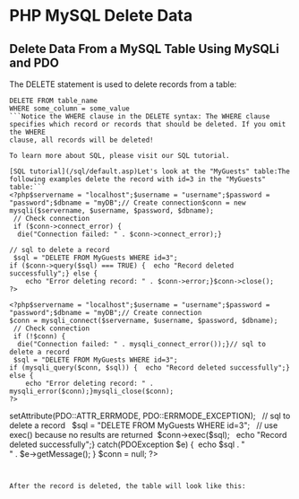 


# PHP MySQL Delete Data




## Delete Data From a MySQL Table Using MySQLi and PDO


The DELETE statement is used to delete records from a table:


```
DELETE FROM table_name
WHERE some_column = some_value
```Notice the WHERE clause in the DELETE syntax: The WHERE clause 
specifies which record or records that should be deleted. If you omit the WHERE 
clause, all records will be deleted!

To learn more about SQL, please visit our SQL tutorial.

[SQL tutorial](/sql/default.asp)Let's look at the "MyGuests" table:The following examples delete the record with id=3 in the "MyGuests" table:```
<?php$servername = "localhost";$username = "username";$password = "password";$dbname = "myDB";// Create connection$conn = new mysqli($servername, $username, $password, $dbname);
 // Check connection
 if ($conn->connect_error) {
  die("Connection failed: " . $conn->connect_error);}

// sql to delete a record
 $sql = "DELETE FROM MyGuests WHERE id=3";
if ($conn->query($sql) === TRUE) {  echo "Record deleted successfully";} else {
    echo "Error deleting record: " . $conn->error;}$conn->close();
?>
```
```
<?php$servername = "localhost";$username = "username";$password = "password";$dbname = "myDB";// Create connection
$conn = mysqli_connect($servername, $username, $password, $dbname);
 // Check connection
 if (!$conn) {
  die("Connection failed: " . mysqli_connect_error());}// sql to delete a record
 $sql = "DELETE FROM MyGuests WHERE id=3";
if (mysqli_query($conn, $sql)) {  echo "Record deleted successfully";} else {
    echo "Error deleting record: " . mysqli_error($conn);}mysqli_close($conn);
?>
``````
<?php$servername = "localhost";$username = "username";
 $password = "password";$dbname = "myDBPDO";try {  $conn = new PDO("mysql:host=$servername;dbname=$dbname", $username, $password);
    // set the PDO error mode to exception  $conn->setAttribute(PDO::ATTR_ERRMODE, PDO::ERRMODE_EXCEPTION);
    // sql to delete a record
   
 $sql = "DELETE FROM MyGuests WHERE id=3";
  // use exec() because no results are returned  $conn->exec($sql);
    echo "Record deleted successfully";} catch(PDOException $e) {  echo $sql . "<br>" . $e->getMessage();
  }
$conn = null;
?>
```


After the record is deleted, the table will look like this: